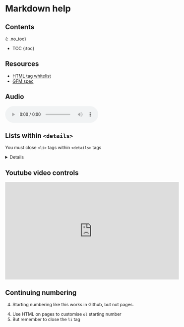 # Markdown help

## Contents
{: .no_toc}

- TOC
{:toc}

## Resources

* [HTML tag whitelist](https://gist.github.com/seanh/13a93686bf4c2cb16e658b3cf96807f2)
* [GFM spec](https://github.github.com/gfm/#list-items)

## Audio

<audio controls><source src="amen.mp3"></audio>

## Lists within `<details>`

You must close `<li>` tags within `<details>` tags

<details>
	<ul>
		<li>Please close</li>
		<li>These list items</li>
	</ul>
</details>


## Youtube video controls

<iframe width="560" height="315" src="https://www.youtube.com/embed/qJi03NqXfk8?start=13&end=100" title="YouTube video player" frameborder="0" allow="accelerometer; autoplay; clipboard-write; encrypted-media; gyroscope; picture-in-picture" allowfullscreen></iframe>

## Continuing numbering

4. Starting numbering like this works in Github, but not pages.


<ol start=4>
<li>Use HTML on pages to customise <code>ol</code> starting number</li>
<li>But remember to close the <code>li</code> tag</li>
</ol>